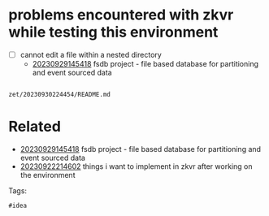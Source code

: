 # problems encountered with zkvr while testing this environment

- [ ] cannot edit a file within a nested directory
  - [20230929145418](/zet/20230929145418/README.md) fsdb project - file based database for partitioning and event sourced data

```
```

` zet/20230930224454/README.md `

# Related

- [20230929145418](/zet/20230929145418/README.md) fsdb project - file based database for partitioning and event sourced data
- [20230922214602](/zet/20230922214602/README.md) things i want to implement in zkvr after working on the environment

Tags:

    #idea

